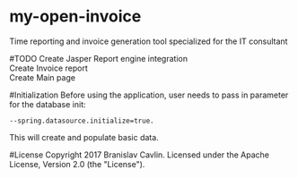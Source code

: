# my-open-invoice
Time reporting and invoice generation tool specialized for the IT consultant

#TODO
Create Jasper Report engine integration<br/>
Create Invoice report<br/>
Create Main page<br/>

#Initialization
Before using the application, user needs to pass in parameter for the database init: 

<code>--spring.datasource.initialize=true.</code> 

This will create and populate basic data.

#License
Copyright 2017 Branislav Cavlin. Licensed under the Apache License, Version 2.0 (the "License").
